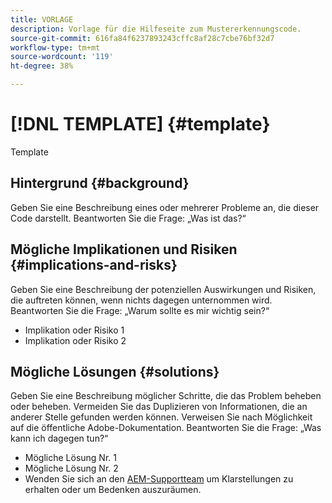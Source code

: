 ```yaml
---
title: VORLAGE
description: Vorlage für die Hilfeseite zum Mustererkennungscode.
source-git-commit: 616fa84f6237893243cffc8af28c7cbe76bf32d7
workflow-type: tm+mt
source-wordcount: '119'
ht-degree: 38%

---
```



# [!DNL TEMPLATE] {#template}

Template

## Hintergrund {#background}

Geben Sie eine Beschreibung eines oder mehrerer Probleme an, die dieser Code darstellt.
Beantworten Sie die Frage: „Was ist das?“

## Mögliche Implikationen und Risiken {#implications-and-risks}

Geben Sie eine Beschreibung der potenziellen Auswirkungen und Risiken, die auftreten können, wenn nichts dagegen unternommen wird.
Beantworten Sie die Frage: „Warum sollte es mir wichtig sein?“

* Implikation oder Risiko 1
* Implikation oder Risiko 2

## Mögliche Lösungen {#solutions}

Geben Sie eine Beschreibung möglicher Schritte, die das Problem beheben oder beheben. Vermeiden Sie das Duplizieren von Informationen, die an anderer Stelle gefunden werden können. Verweisen Sie nach Möglichkeit auf die öffentliche Adobe-Dokumentation.
Beantworten Sie die Frage: „Was kann ich dagegen tun?“

* Mögliche Lösung Nr. 1
* Mögliche Lösung Nr. 2
* Wenden Sie sich an den [AEM-Supportteam](https://helpx.adobe.com/de/enterprise/using/support-for-experience-cloud.html) um Klarstellungen zu erhalten oder um Bedenken auszuräumen.
